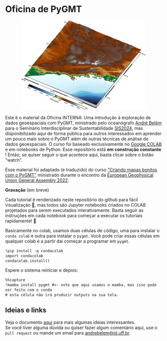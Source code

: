   
# Oficina de PyGMT

<p align="center">
  <img src="Datasets/3D_sample.png" alt="Descrição da Imagem" width="400">
</p>


Este é o material da Oficina INTERNA: Uma introdução à exploração de dados geoespaciais com PyGMT, ministrado pelo oceanógrafo [André Belém](https://github.com/andrebelem) para o Seminário Interdisciplinar de Sustentabilidade [SIS2024](https://www.even3.com.br/sis-2024/), mas disponibilizado aqui de forma pública para outros interessados em aprender um pouco mais sobre o PyGMT além de outras técnicas de análise de dados geoespaciais. O curso foi baseado exclusivamente no [Google COLAB](https://colab.google/) e em notebooks de Python. Esse repositório está **em construção constante** ! Então, se quiser seguir o que acontece aqui, basta clicar sobre o botão "watch".

Esse material foi adaptado (e traduzido) do curso ["Criando mapas bonitos com o PyGMT"](https://www.generic-mapping-tools.org/egu22pygmt/intro.html) ministrado durante o encontro da [European Geophysical Union General Assembly 2022](https://www.egu22.eu/).

**Gravação**
(em breve)

Cada tutorial é renderizado neste repositório do github para fácil visualização 👀, mas todos são Jupyter notebooks criados no COLAB projetados para serem executados interativamente. Basta seguir as instruções em cada notebook para começar a executar os tutoriais rapidamente! 🚀

Basicamente no colab, usamos duas células de código, uma para instalar o `conda colab` e outra para instalar o `pygmt`. Você pode criar essas células em qualquer colab e a partir dai começar a programar em `pygmt`.

```
!pip install -q condacolab
import condacolab
condacolab.install()
```
Espere o sistema reiniciar e depois:
```
%%capture
!mamba install pygmt #<- note que aqui usamos o mamba, mas isso pode ser feito com o conda
# esta célula não irá produzir outputs na sua tela.
```

## Ideias e links

Veja o documento [aqui]([Datasets/](https://github.com/andrebelem/Oficina_PyGMT/blob/main/Links%20Ideias%20Dados%20e%20outros%20materiais.md)) para mais algumas ideias interessantes.<br>
Se você tiver alguma dúvida ou quiser fazer algum comentário aqui, use o `pull request` ou mande um email para [andrebelem@id.uff.br](mailto:andrebelem@id.uff.br).

